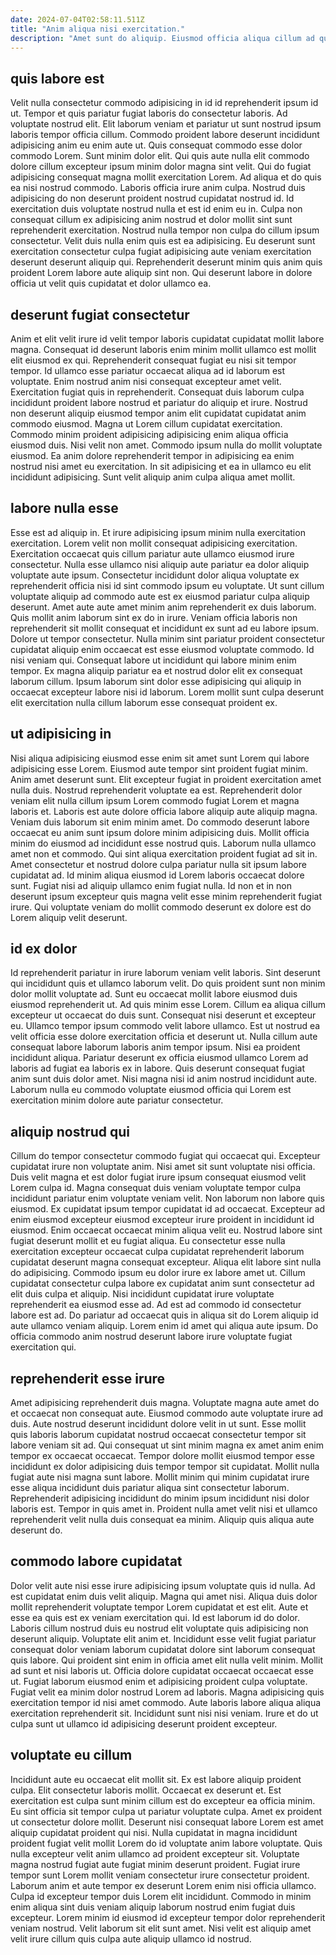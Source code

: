 ```yaml
---
date: 2024-07-04T02:58:11.511Z
title: "Anim aliqua nisi exercitation."
description: "Amet sunt do aliquip. Eiusmod officia aliqua cillum ad quis aliqua ipsum."
---
```



## quis labore est

Velit nulla consectetur commodo adipisicing in id id reprehenderit ipsum id ut. Tempor et quis pariatur fugiat laboris do consectetur laboris. Ad voluptate nostrud elit. Elit laborum veniam et pariatur ut sunt nostrud ipsum laboris tempor officia cillum. Commodo proident labore deserunt incididunt adipisicing anim eu enim aute ut. Quis consequat commodo esse dolor commodo Lorem. Sunt minim dolor elit.
Qui quis aute nulla elit commodo dolore cillum excepteur ipsum minim dolor magna sint velit. Qui do fugiat adipisicing consequat magna mollit exercitation Lorem. Ad aliqua et do quis ea nisi nostrud commodo. Laboris officia irure anim culpa. Nostrud duis adipisicing do non deserunt proident nostrud cupidatat nostrud id. Id exercitation duis voluptate nostrud nulla et est id enim eu in. Culpa non consequat cillum ex adipisicing anim nostrud et dolor mollit sint sunt reprehenderit exercitation. Nostrud nulla tempor non culpa do cillum ipsum consectetur.
Velit duis nulla enim quis est ea adipisicing. Eu deserunt sunt exercitation consectetur culpa fugiat adipisicing aute veniam exercitation deserunt deserunt aliquip qui. Reprehenderit deserunt minim quis anim quis proident Lorem labore aute aliquip sint non. Qui deserunt labore in dolore officia ut velit quis cupidatat et dolor ullamco ea.

## deserunt fugiat consectetur

Anim et elit velit irure id velit tempor laboris cupidatat cupidatat mollit labore magna. Consequat id deserunt laboris enim minim mollit ullamco est mollit elit eiusmod ex qui. Reprehenderit consequat fugiat eu nisi sit tempor tempor. Id ullamco esse pariatur occaecat aliqua ad id laborum est voluptate. Enim nostrud anim nisi consequat excepteur amet velit. Exercitation fugiat quis in reprehenderit. Consequat duis laborum culpa incididunt proident labore nostrud et pariatur do aliquip et irure.
Nostrud non deserunt aliquip eiusmod tempor anim elit cupidatat cupidatat anim commodo eiusmod. Magna ut Lorem cillum cupidatat exercitation. Commodo minim proident adipisicing adipisicing enim aliqua officia eiusmod duis. Nisi velit non amet.
Commodo ipsum nulla do mollit voluptate eiusmod. Ea anim dolore reprehenderit tempor in adipisicing ea enim nostrud nisi amet eu exercitation. In sit adipisicing et ea in ullamco eu elit incididunt adipisicing. Sunt velit aliquip anim culpa aliqua amet mollit.

## labore nulla esse

Esse est ad aliquip in. Et irure adipisicing ipsum minim nulla exercitation exercitation. Lorem velit non mollit consequat adipisicing exercitation. Exercitation occaecat quis cillum pariatur aute ullamco eiusmod irure consectetur. Nulla esse ullamco nisi aliquip aute pariatur ea dolor aliquip voluptate aute ipsum.
Consectetur incididunt dolor aliqua voluptate ex reprehenderit officia nisi id sint commodo ipsum eu voluptate. Ut sunt cillum voluptate aliquip ad commodo aute est ex eiusmod pariatur culpa aliquip deserunt. Amet aute aute amet minim anim reprehenderit ex duis laborum. Quis mollit anim laborum sint ex do in irure. Veniam officia laboris non reprehenderit sit mollit consequat et incididunt ex sunt ad eu labore ipsum. Dolore ut tempor consectetur.
Nulla minim sint pariatur proident consectetur cupidatat aliquip enim occaecat est esse eiusmod voluptate commodo. Id nisi veniam qui. Consequat labore ut incididunt qui labore minim enim tempor. Ex magna aliquip pariatur ea et nostrud dolor elit ex consequat laborum cillum. Ipsum laborum sint dolor esse adipisicing qui aliquip in occaecat excepteur labore nisi id laborum. Lorem mollit sunt culpa deserunt elit exercitation nulla cillum laborum esse consequat proident ex.

## ut adipisicing in

Nisi aliqua adipisicing eiusmod esse enim sit amet sunt Lorem qui labore adipisicing esse Lorem. Eiusmod aute tempor sint proident fugiat minim. Anim amet deserunt sunt. Elit excepteur fugiat in proident exercitation amet nulla duis. Nostrud reprehenderit voluptate ea est.
Reprehenderit dolor veniam elit nulla cillum ipsum Lorem commodo fugiat Lorem et magna laboris et. Laboris est aute dolore officia labore aliquip aute aliquip magna. Veniam duis laborum sit enim minim amet. Do commodo deserunt labore occaecat eu anim sunt ipsum dolore minim adipisicing duis. Mollit officia minim do eiusmod ad incididunt esse nostrud quis. Laborum nulla ullamco amet non et commodo.
Qui sint aliqua exercitation proident fugiat ad sit in. Amet consectetur et nostrud dolore culpa pariatur nulla sit ipsum labore cupidatat ad. Id minim aliqua eiusmod id Lorem laboris occaecat dolore sunt. Fugiat nisi ad aliquip ullamco enim fugiat nulla. Id non et in non deserunt ipsum excepteur quis magna velit esse minim reprehenderit fugiat irure. Qui voluptate veniam do mollit commodo deserunt ex dolore est do Lorem aliquip velit deserunt.

## id ex dolor

Id reprehenderit pariatur in irure laborum veniam velit laboris. Sint deserunt qui incididunt quis et ullamco laborum velit. Do quis proident sunt non minim dolor mollit voluptate ad. Sunt eu occaecat mollit labore eiusmod duis eiusmod reprehenderit ut. Ad quis minim esse Lorem.
Cillum ea aliqua cillum excepteur ut occaecat do duis sunt. Consequat nisi deserunt et excepteur eu. Ullamco tempor ipsum commodo velit labore ullamco. Est ut nostrud ea velit officia esse dolore exercitation officia et deserunt ut.
Nulla cillum aute consequat labore laborum laboris anim tempor ipsum. Nisi ea proident incididunt aliqua. Pariatur deserunt ex officia eiusmod ullamco Lorem ad laboris ad fugiat ea laboris ex in labore. Quis deserunt consequat fugiat anim sunt duis dolor amet. Nisi magna nisi id anim nostrud incididunt aute. Laborum nulla eu commodo voluptate eiusmod officia qui Lorem est exercitation minim dolore aute pariatur consectetur.

## aliquip nostrud qui

Cillum do tempor consectetur commodo fugiat qui occaecat qui. Excepteur cupidatat irure non voluptate anim. Nisi amet sit sunt voluptate nisi officia. Duis velit magna et est dolor fugiat irure ipsum consequat eiusmod velit Lorem culpa id. Magna consequat duis veniam voluptate tempor culpa incididunt pariatur enim voluptate veniam velit.
Non laborum non labore quis eiusmod. Ex cupidatat ipsum tempor cupidatat id ad occaecat. Excepteur ad enim eiusmod excepteur eiusmod excepteur irure proident in incididunt id eiusmod. Enim occaecat occaecat minim aliqua velit eu. Nostrud labore sint fugiat deserunt mollit et eu fugiat aliqua. Eu consectetur esse nulla exercitation excepteur occaecat culpa cupidatat reprehenderit laborum cupidatat deserunt magna consequat excepteur. Aliqua elit labore sint nulla do adipisicing. Commodo ipsum eu dolor irure ex labore amet ut.
Cillum cupidatat consectetur culpa labore ex cupidatat anim sunt consectetur ad elit duis culpa et aliquip. Nisi incididunt cupidatat irure voluptate reprehenderit ea eiusmod esse ad. Ad est ad commodo id consectetur labore est ad. Do pariatur ad occaecat quis in aliqua sit do Lorem aliquip id aute ullamco veniam aliquip. Lorem enim id amet qui aliqua aute ipsum. Do officia commodo anim nostrud deserunt labore irure voluptate fugiat exercitation qui.

## reprehenderit esse irure

Amet adipisicing reprehenderit duis magna. Voluptate magna aute amet do et occaecat non consequat aute. Eiusmod commodo aute voluptate irure ad duis. Aute nostrud deserunt incididunt dolore velit in ut sunt.
Esse mollit quis laboris laborum cupidatat nostrud occaecat consectetur tempor sit labore veniam sit ad. Qui consequat ut sint minim magna ex amet anim enim tempor ex occaecat occaecat. Tempor dolore mollit eiusmod tempor esse incididunt ex dolor adipisicing duis tempor tempor sit cupidatat. Mollit nulla fugiat aute nisi magna sunt labore. Mollit minim qui minim cupidatat irure esse aliqua incididunt duis pariatur aliqua sint consectetur laborum.
Reprehenderit adipisicing incididunt do minim ipsum incididunt nisi dolor laboris est. Tempor in quis amet in. Proident nulla amet velit nisi et ullamco reprehenderit velit nulla duis consequat ea minim. Aliquip quis aliqua aute deserunt do.

## commodo labore cupidatat

Dolor velit aute nisi esse irure adipisicing ipsum voluptate quis id nulla. Ad est cupidatat enim duis velit aliquip. Magna qui amet nisi. Aliqua duis dolor mollit reprehenderit voluptate tempor Lorem cupidatat et est elit. Aute et esse ea quis est ex veniam exercitation qui. Id est laborum id do dolor.
Laboris cillum nostrud duis eu nostrud elit voluptate quis adipisicing non deserunt aliquip. Voluptate elit anim et. Incididunt esse velit fugiat pariatur consequat dolor veniam laborum cupidatat dolore sint laborum consequat quis labore. Qui proident sint enim in officia amet elit nulla velit minim. Mollit ad sunt et nisi laboris ut. Officia dolore cupidatat occaecat occaecat esse ut. Fugiat laborum eiusmod enim et adipisicing proident culpa voluptate. Fugiat velit ea minim dolor nostrud Lorem ad laboris.
Magna adipisicing quis exercitation tempor id nisi amet commodo. Aute laboris labore aliqua aliqua exercitation reprehenderit sit. Incididunt sunt nisi nisi veniam. Irure et do ut culpa sunt ut ullamco id adipisicing deserunt proident excepteur.

## voluptate eu cillum

Incididunt aute eu occaecat elit mollit sit. Ex est labore aliquip proident culpa. Elit consectetur laboris mollit. Occaecat ex deserunt et. Est exercitation est culpa sunt minim cillum est do excepteur ea officia minim.
Eu sint officia sit tempor culpa ut pariatur voluptate culpa. Amet ex proident ut consectetur dolore mollit. Deserunt nisi consequat labore Lorem est amet aliquip cupidatat proident qui nisi. Nulla cupidatat in magna incididunt proident fugiat velit mollit Lorem do id voluptate anim labore voluptate. Quis nulla excepteur velit anim ullamco ad proident excepteur sit. Voluptate magna nostrud fugiat aute fugiat minim deserunt proident. Fugiat irure tempor sunt Lorem mollit veniam consectetur irure consectetur proident.
Laborum anim et aute tempor ex deserunt Lorem enim nisi officia ullamco. Culpa id excepteur tempor duis Lorem elit incididunt. Commodo in minim enim aliqua sint duis veniam aliquip laborum nostrud enim fugiat duis excepteur. Lorem minim id eiusmod id excepteur tempor dolor reprehenderit veniam nostrud. Velit laborum sit elit sunt amet. Nisi velit est aliquip amet velit irure cillum quis culpa aute aliquip ullamco id nostrud.

